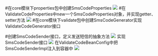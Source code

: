 #在core模块下properties包中创建SmsCodeProperties
![](https://upload-images.jianshu.io/upload_images/4685968-46c982a0460868e5.png?imageMogr2/auto-orient/strip%7CimageView2/2/w/1240)
#在ValidateCodeProperties中new一个SmsCodeProperties对象，并实现getter、setter方法
![](https://upload-images.jianshu.io/upload_images/4685968-0557bfffe3b274ba.png?imageMogr2/auto-orient/strip%7CimageView2/2/w/1240)
#在core模块下validate包中创建SmsCodeGenerator实现ValidateCodeGenerator接口

#创建SmsCodeSender接口，定义发送短信的抽象方法
![](https://upload-images.jianshu.io/upload_images/4685968-0efa986e2ff67784.png?imageMogr2/auto-orient/strip%7CimageView2/2/w/1240)
实现SmsCodeSender接口
![](https://upload-images.jianshu.io/upload_images/4685968-342dfb15f354e35b.png?imageMogr2/auto-orient/strip%7CimageView2/2/w/1240)
在ValidateCodeBeanConfig中把SmsCodeSenderImpl注入到容器中
![](https://upload-images.jianshu.io/upload_images/4685968-3e1b6cd36d038543.png?imageMogr2/auto-orient/strip%7CimageView2/2/w/1240)
